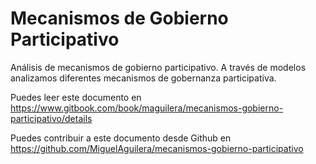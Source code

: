 Mecanismos de Gobierno Participativo
=======

Análisis de mecanismos de gobierno participativo. A través de modelos analizamos diferentes mecanismos de gobernanza participativa.

Puedes leer este documento en https://www.gitbook.com/book/maguilera/mecanismos-gobierno-participativo/details

Puedes contribuir a este documento desde Github en https://github.com/MiguelAguilera/mecanismos-gobierno-participativo

